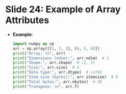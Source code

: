 # Slide 24: Example of Array Attributes

- **Example**:
  ```python
  import numpy as np
  arr = np.array([[1, 2, 3], [4, 5, 6]])
  print("Array: \n", arr)
  print("Dimensions (ndim):", arr.ndim)  # 2
  print("Shape:", arr.shape)  # (2, 3)
  print("Size:", arr.size)  # 6
  print("Data type:", arr.dtype)  # int64
  print("Item size (bytes):", arr.itemsize)  # 8
  print("Total bytes:", arr.nbytes)  # 48
  print("Transpose: \n", arr.T)